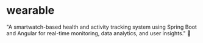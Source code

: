 # wearable
"A smartwatch-based health and activity tracking system using Spring Boot and Angular for real-time monitoring, data analytics, and user insights." 🚀
